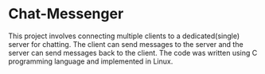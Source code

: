 # Chat-Messenger
This project involves connecting multiple clients to a dedicated(single) server for chatting. The client can send messages to the server and the server can send messages back to the client. The code was written using C programming language and implemented in Linux.  
